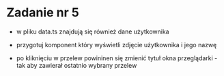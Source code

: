 # Zadanie nr 5

- w pliku data.ts znajdują się również dane użytkownika
- przygotuj komponent który wyświetli zdjęcie użytkownika i jego nazwę

- po kliknięciu w przelew powininen się zmienić tytuł okna przeglądarki - tak aby zawierał ostatnio wybrany przelew
